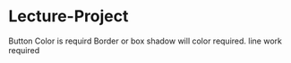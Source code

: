 # Lecture-Project
Button Color is requird
Border or box shadow will color required.
line work required